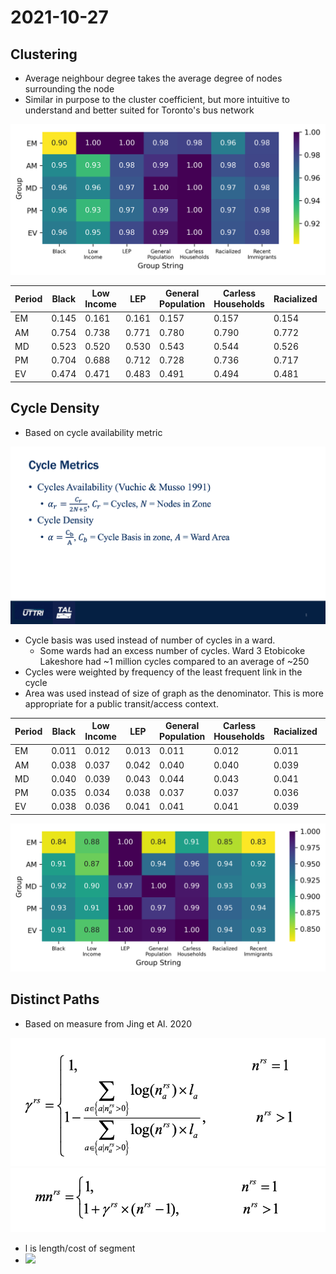 # 2021-10-27

## Clustering

* Average neighbour degree takes the average degree of nodes surrounding the node
* Similar in purpose to the cluster coefficient, but more intuitive to understand and better suited for Toronto's bus network

![All Modes](https://github.com/rickl4/masters_minutes/blob/main/2021-11-17/img/nearest_neighbour.png)

| Period | Black | Low Income | LEP   | General Population | Carless Households | Racialized | Recent Immigrants |
|--------|-------|------------|-------|--------------------|--------------------|------------|-------------------|
| EM     | 0.145 | 0.161      | 0.161 | 0.157              | 0.157              | 0.154      | 0.157             |
| AM     | 0.754 | 0.738      | 0.771 | 0.780              | 0.790              | 0.772      | 0.774             |
| MD     | 0.523 | 0.520      | 0.530 | 0.543              | 0.544              | 0.526      | 0.530             |
| PM     | 0.704 | 0.688      | 0.712 | 0.728              | 0.736              | 0.717      | 0.719             |
| EV     | 0.474 | 0.471      | 0.483 | 0.491              | 0.494              | 0.481      | 0.483             |

## Cycle Density

* Based on cycle availability metric

![All Modes](https://github.com/rickl4/masters_minutes/blob/main/2021-11-17/img/2021-11-17.png)

* Cycle basis was used instead of number of cycles in a ward.
    * Some wards had an excess number of cycles. Ward 3 Etobicoke Lakeshore had ~1 million cycles compared to an average of ~250
* Cycles were weighted by frequency of the least frequent link in the cycle
* Area was used instead of size of graph as the denominator. This is more appropriate for a public transit/access context.

| Period | Black | Low Income | LEP   | General Population | Carless Households | Racialized | Recent Immigrants |
|--------|-------|------------|-------|--------------------|--------------------|------------|-------------------|
| EM     | 0.011 | 0.012      | 0.013 | 0.011              | 0.012              | 0.011      | 0.011             |
| AM     | 0.038 | 0.037      | 0.042 | 0.040              | 0.040              | 0.039      | 0.039             |
| MD     | 0.040 | 0.039      | 0.043 | 0.044              | 0.043              | 0.041      | 0.040             |
| PM     | 0.035 | 0.034      | 0.038 | 0.037              | 0.037              | 0.036      | 0.035             |
| EV     | 0.038 | 0.036      | 0.041 | 0.041              | 0.041              | 0.039      | 0.039             |

![All Modes](https://github.com/rickl4/masters_minutes/blob/main/2021-11-17/img/cycles.png)

## Distinct Paths

* Based on measure from Jing et Al. 2020

![All Modes](https://github.com/rickl4/masters_minutes/blob/main/2021-11-17/img/path_gamma.png)
![All Modes](https://github.com/rickl4/masters_minutes/blob/main/2021-11-17/img/distinct_path_eqn.png)

* l is length/cost of segment
* <img src="https://render.githubusercontent.com/render/math?math=n_a^{rs}"> 